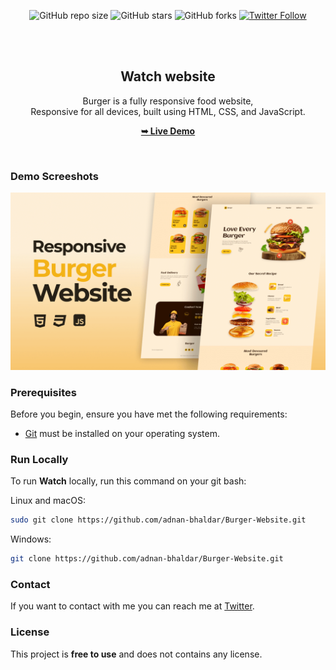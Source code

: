 <div align="center">
  
  ![GitHub repo size](https://img.shields.io/github/repo-size/adnan-bhaldar/Burger-Website)
  ![GitHub stars](https://img.shields.io/github/stars/adnan-bhaldar/Burger-Website?style=social)
  ![GitHub forks](https://img.shields.io/github/forks/adnan-bhaldar/Burger-Website?style=social)
[![Twitter Follow](https://img.shields.io/twitter/follow/Adnan__Bhaldar_?style=social)](https://twitter.com/intent/follow?screen_name=Adnan__Bhaldar)

  <br />
  <br />
  


  <h2 align="center">Watch website</h2>

  Burger is a fully responsive food website, <br />Responsive for all devices, built using HTML, CSS, and JavaScript.

   <a href="https://adnan-bhaldar.github.io/Burger-Website/"><strong>➥ Live Demo</strong></a>

</div>

<br />

### Demo Screeshots

![Burger Desktop Demo](./preview.png "Desktop Demo")

### Prerequisites

Before you begin, ensure you have met the following requirements:

* [Git](https://git-scm.com/downloads "Download Git") must be installed on your operating system.

### Run Locally

To run **Watch** locally, run this command on your git bash:

Linux and macOS:

```bash
sudo git clone https://github.com/adnan-bhaldar/Burger-Website.git
```

Windows:

```bash
git clone https://github.com/adnan-bhaldar/Burger-Website.git
```

### Contact

If you want to contact with me you can reach me at [Twitter](https://www.twitter.com/Adnan__Bhaldar).

### License

This project is **free to use** and does not contains any license.

